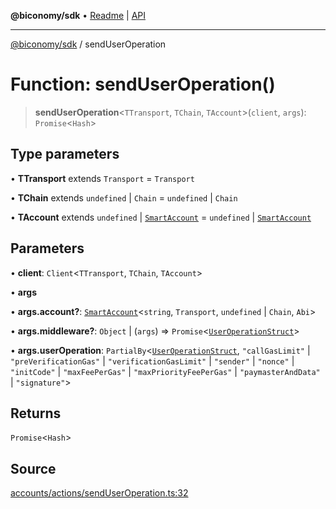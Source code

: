 **@biconomy/sdk** • [Readme](../README.md) \| [API](../globals.md)

***

[@biconomy/sdk](../README.md) / sendUserOperation

# Function: sendUserOperation()

> **sendUserOperation**\<`TTransport`, `TChain`, `TAccount`\>(`client`, `args`): `Promise`\<`Hash`\>

## Type parameters

• **TTransport** extends `Transport` = `Transport`

• **TChain** extends `undefined` \| `Chain` = `undefined` \| `Chain`

• **TAccount** extends `undefined` \| [`SmartAccount`](../type-aliases/SmartAccount.md) = `undefined` \| [`SmartAccount`](../type-aliases/SmartAccount.md)

## Parameters

• **client**: `Client`\<`TTransport`, `TChain`, `TAccount`\>

• **args**

• **args\.account?**: [`SmartAccount`](../type-aliases/SmartAccount.md)\<`string`, `Transport`, `undefined` \| `Chain`, `Abi`\>

• **args\.middleware?**: `Object` \| (`args`) => `Promise`\<[`UserOperationStruct`](../type-aliases/UserOperationStruct.md)\>

• **args\.userOperation**: `PartialBy`\<[`UserOperationStruct`](../type-aliases/UserOperationStruct.md), `"callGasLimit"` \| `"preVerificationGas"` \| `"verificationGasLimit"` \| `"sender"` \| `"nonce"` \| `"initCode"` \| `"maxFeePerGas"` \| `"maxPriorityFeePerGas"` \| `"paymasterAndData"` \| `"signature"`\>

## Returns

`Promise`\<`Hash`\>

## Source

[accounts/actions/sendUserOperation.ts:32](https://github.com/bcnmy/sdk/blob/main/src/accounts/actions/sendUserOperation.ts#L32)
